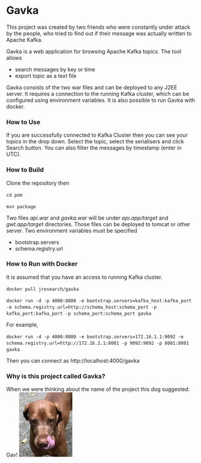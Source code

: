 # Gavka #

This project was created by two friends who were constantly under attack by the people, who tried to find out if their message was actually written to Apache Kafka.

Gavka is a web application for browsing Apache Kafka topics. The tool allows

* search messages by key or time
* export topic as a text file
  
Gavka consists of the two war files and can be deployed to any J2EE server. It requires a connection to the running Kafka cluster, which can be configured using environment variables. It is also possible to run Gavka with docker.

### How to Use ###

If you are successfully connected to Kafka Cluster then you can see your topics in the drop down.  Select the topic, select the serialisers and click Search button. You can also filter the messages by timestamp (enter in UTC).

### How to Build ###

Clone the repository then

`cd pom`

`mvn package`

Two files *api.war* and *gavka.war* will be under _api.app/target_ and _gwt.app/target_ directories. Those files can be deployed to tomcat or other server. Two environment variables must be specified

* bootstrap.servers
* schema.registry.url

### How to Run with Docker ###

It is assumed that you have an access to running Kafka cluster.

`docker pull jresearch/gavka`

`docker run -d -p 4000:8080 -e bootstrap.servers=kafka_host:kafka_port -e schema.registry.url=http://schema_host:schema_port -p kafka_port:kafka_port -p schema_port:schema_port gavka`

For example,

`docker run -d -p 4000:8080 -e bootstrap.servers=172.16.1.1:9092 -e schema.registry.url=http://172.16.1.1:8081 -p 9092:9092 -p 8081:8081 gavka`

Then you can connect as http://localhost:4000/gavka

### Why is this project called Gavka? ###

When we were thinking about the name of the project this dog suggested: Gav! ![artie](images/artie.JPG)

